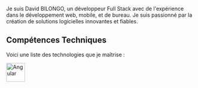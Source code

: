 Je suis David BILONGO, un développeur Full Stack avec de l'expérience dans le développement web, mobile, et de bureau. Je suis passionné par la création de solutions logicielles innovantes et fiables.

## Compétences Techniques
Voici une liste des technologies que je maîtrise :
<div>
  <img src="https://angular.io/assets/images/logos/angular/angular.png" alt="Angular" width="50" height="50">
</div>

